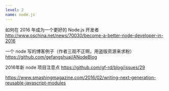 ```yaml
---
level: 2
name: node.js
---
```


如何在 2016 年成为一个更好的 Node.js 开发者
http://www.oschina.net/news/70030/become-a-better-node-developer-in-2016

一个 node 写的博客例子（作者三观不正啊，用盗版资源来求粉）
https://github.com/gefangshuai/ANodeBlog

2016年新 node 项目注意点
https://github.com/gf-rd/blog/issues/29

https://www.smashingmagazine.com/2016/02/writing-next-generation-reusable-javascript-modules
